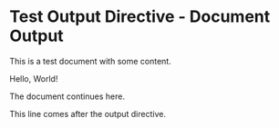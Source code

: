 # Test Output Directive - Document Output

This is a test document with some content.

Hello, World!

The document continues here.

This line comes after the output directive.